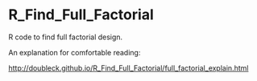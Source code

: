# R_Find_Full_Factorial
R code to find full factorial design.

An explanation for comfortable reading:

http://doubleck.github.io/R_Find_Full_Factorial/full_factorial_explain.html
